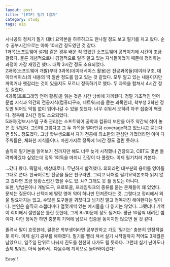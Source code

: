 ```yaml
---
layout: post
title: "[EIP] 필기 1일차"
category: study
tags: eip
---
```


시나공의 정처기 필기 대비 요약본을 하루하고도 한나절 정도 보고 필기를 치고 왔다.
순수 공부시간으로는 아마 10시간 정도였던 것 같다. <br>
1과목(스프트웨어 설계) 같은 경우 배운 적 없었던 소프트웨어 공학이기에 시간이 조금 걸렸다. 물론 개념적으로나 경험적으로 얼추 알고 있는 지식들이었기 때문에 정리하는 과정이 가장 재밌긴 했다. 대략 3시간 정도 소요되었다. <br>
2과목(소프트웨어 개발)부터 3과목(데이터베이스 활용)은 전공과목들(데이터구조, 데이터베이스)의 내용의 딱 절반 정도를 담고 있는 것 같았다. 모두 알고 있는 내용이지만 까먹거나 헷갈리는 것이 있을지도 모르니 정독하기로 했다. 두 과목을 합쳐서 4시간 정도 걸렸다. <br>
4과목(프로그래밍 언어 활용)을 읽는 것은 시간 낭비에 가까웠다. 정말 기초적인 언어 문법 지식과 약간의 전공지식(컴퓨터구조, 네트워크)을 묻는 과목인데, 학부생 2학년 정도만 되어도 막힘 없이 읽어나갈 수 있을 듯했다. 너무 쉬워서 오히려 자꾸 집중이 깨졌다. 정독에 2시간 정도 소요되었다. <br>
5과목(정보시스템 구축 관리)는 소프트웨어 공학과 컴퓨터 보안을 아주 약간씩 섞어 놓은 것 같았다. 그런데 그렇다고 그 두 과목을 얼마만큼 coverage하고 있느냐고 묻는다면 5%.. 정도겠다. 그냥 학부생으로서 자기 전공에 최소한의 관심만 가졌더라면 이미 다 주워들은, 체화한 지식들이다.
마찬가지로 정독에 1시간 정도 걸린 듯하다.

솔직히 필기본을 읽어보기 전까지만 해도 너무 늦게 시작했나 긴장되고, CBT도 몇번 돌려봐야겠다 싶었는데 정독 1회독을 마치니 긴장이 다 풀렸다.
이제 필기치러 가본다.

...갔다 왔다.
뭐랄까, 예상대로다. 무난하게 합격했다.
외외라면 대부분의 용어를 영어를 그대로 쓴다.
한국어로만 전공을 들은 친구라면, 그리고 나처럼 필기요약본조차 읽지 않고 갔다면 조금 당황스럽긴 했을 수도 있..나? 그래도 못 풀 정도는 아니다. <br>
또한, 방법론이나 개발도구, 프로토콜, 프레임워크의 종류를 묻는 문제들이 꽤 있었다.
문제는 질문이나 선택지에 딸랑 영어 약어 하나만 던져준다는 것.
그렇다고 정리해서 외울 필요까지는 없고, 수많은 도구들을 귀찮다고 넘기진 말고 정독까진 해야한다는 말이다.
본인은 솔직히 소챕터마다 열몇개씩 있는 예시들을 다 읽지는 않았다. 그랬더니 기억이 희미해서 절반쯤은 틀린 듯한데, 그게 8~10문제 정도 될거다. 평균 10점씩 내려간 셈이다.
다만 정독만 하면 충분히 기억에 남으니 집중을 놓치지만 않으면 될 것 같다.

졸려서 말이 흐릿한데, 결론은 학부생이라면 공부안하고 가도 '필기는' 충분히 안정적일 듯 하다.
이제 실기 공부를 해야겠다.
필기를 빨리 쳐서 실기 시작일까지 적어도 3개월은 남았으니, 일주일 단위로 나눠서 진도를 천천히 나가도 될 듯하다.
그런데 실기 난이도나 출제 범위도 아직 몰라서..
다음주에 계획으로 돌아와야겠다!

Easy!!
